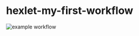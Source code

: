 # hexlet-my-first-workflow
![example workflow](https://github.com/Reyka141/hexlet-my-first-workflow/actions/workflows/hello-world.yml/badge.svg)